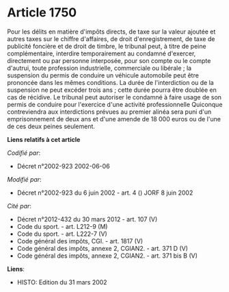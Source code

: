# Article 1750

Pour les délits en matière d'impôts directs, de taxe sur la valeur ajoutée et autres taxes sur le chiffre d'affaires, de
droit d'enregistrement, de taxe de publicité foncière et de droit de timbre, le tribunal peut, à titre de peine
complémentaire, interdire temporairement au condamné d'exercer, directement ou par personne interposée, pour son compte ou le
compte d'autrui, toute profession industrielle, commerciale ou libérale ; la suspension du permis de conduire un véhicule
automobile peut être prononcée dans les mêmes conditions. La durée de l'interdiction ou de la suspension ne peut excéder
trois ans ; cette durée pourra être doublée en cas de récidive. Le tribunal peut autoriser le condamné à faire usage de son
permis de conduire pour l'exercice d'une activité professionnelle    Quiconque contreviendra aux interdictions prévues au
premier alinéa sera puni d'un emprisonnement de deux ans et d'une amende de 18 000 euros ou de l'une de ces deux peines
seulement.

**Liens relatifs à cet article**

_Codifié par_:

  - Décret n°2002-923 2002-06-06

_Modifié par_:

  - Décret n°2002-923 du 6 juin 2002 - art. 4 () JORF 8 juin 2002

_Cité par_:

  - Décret n°2012-432 du 30 mars 2012 - art. 107 (V)
  - Code du sport. - art. L212-9 (M)
  - Code du sport. - art. L222-7 (V)
  - Code général des impôts, CGI. - art. 1817 (V)
  - Code général des impôts, annexe 2, CGIAN2. - art. 371 D (V)
  - Code général des impôts, annexe 2, CGIAN2. - art. 371 bis B (V)

**Liens**:

  - HISTO: Edition du 31 mars 2002
